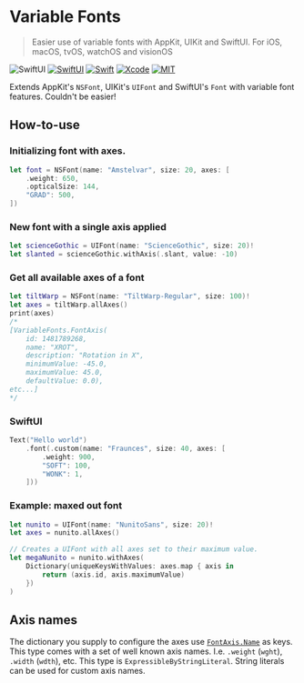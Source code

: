 # Variable Fonts

> Easier use of variable fonts with AppKit, UIKit and SwiftUI. For iOS, macOS, tvOS, watchOS and visionOS

![SwiftUI](https://img.shields.io/github/v/release/frzi/swift-variablefonts?style=for-the-badge)
[![SwiftUI](https://img.shields.io/badge/SwiftUI-blue.svg?style=for-the-badge&logo=swift&logoColor=black)](https://developer.apple.com/xcode/swiftui)
[![Swift](https://img.shields.io/badge/Swift-5.9-orange.svg?style=for-the-badge&logo=swift)](https://swift.org)
[![Xcode](https://img.shields.io/badge/Xcode-15-blue.svg?style=for-the-badge&logo=Xcode&logoColor=white)](https://developer.apple.com/xcode)
[![MIT](https://img.shields.io/badge/license-MIT-black.svg?style=for-the-badge)](https://opensource.org/licenses/MIT)

Extends AppKit's `NSFont`, UIKit's `UIFont` and SwiftUI's `Font` with variable font features. Couldn't be easier!

## How-to-use
### Initializing font with axes.
```swift
let font = NSFont(name: "Amstelvar", size: 20, axes: [
	.weight: 650,
	.opticalSize: 144,
	"GRAD": 500,
])
```

### New font with a single axis applied
```swift
let scienceGothic = UIFont(name: "ScienceGothic", size: 20)!
let slanted = scienceGothic.withAxis(.slant, value: -10)
```

### Get all available axes of a font
```swift
let tiltWarp = NSFont(name: "TiltWarp-Regular", size: 100)!
let axes = tiltWarp.allAxes()
print(axes)
/*
[VariableFonts.FontAxis(
	id: 1481789268,
	name: "XROT",
	description: "Rotation in X",
	minimumValue: -45.0,
	maximumValue: 45.0,
	defaultValue: 0.0),
etc...]
*/
```

### SwiftUI
```swift
Text("Hello world")
	.font(.custom(name: "Fraunces", size: 40, axes: [
		.weight: 900,
		"SOFT": 100,
		"WONK": 1,
	]))
```

### Example: maxed out font
```swift
let nunito = UIFont(name: "NunitoSans", size: 20)!
let axes = nunito.allAxes()

// Creates a UIFont with all axes set to their maximum value.
let megaNunito = nunito.withAxes(
	Dictionary(uniqueKeysWithValues: axes.map { axis in
		return (axis.id, axis.maximumValue)
	})
)
```

## Axis names
The dictionary you supply to configure the axes use [`FontAxis.Name`](Sources/VariableFonts/FontAxis.swift#L38) as keys. This type comes with a set of well known axis names. I.e. `.weight` (`wght`), `.width` (`wdth`), etc. This type is `ExpressibleByStringLiteral`. String literals can be used for custom axis names.
